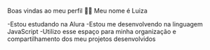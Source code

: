 Boas vindas ao meu perfil 💙💙
Meu nome é Luiza 

-Estou estudando na Alura
-Estou me desenvolvendo na linguagem JavaScript
-Utilizo esse espaço para minha organização e compartilhamento dos meu projetos desenvolvidos
